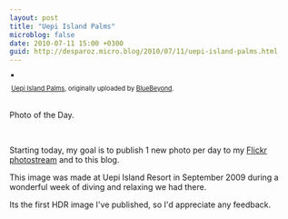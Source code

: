 ```yaml
---
layout: post
title: "Uepi Island Palms"
microblog: false
date: 2010-07-11 15:00 +0300
guid: http://desparoz.micro.blog/2010/07/11/uepi-island-palms.html
---
```

<div style="text-align: left; padding: 3px;"><a title="photo sharing" href="http://www.flickr.com/photos/bluebeyond/4782357642/"><img style="border: solid 2px #000000;" src="http://desparoz.me/uploads/2017/7c476e5f6a.jpg" alt="" /></a>
<p><span style="font-size: 0.8em; margin-top: 0px;"><a href="http://www.flickr.com/photos/bluebeyond/4782357642/">Uepi Island Palms</a>, originally uploaded by <a href="http://www.flickr.com/people/bluebeyond/">BlueBeyond</a>.</span></p>
</div>
<p>Photo of the Day.</p>
<p> </p>
<p>Starting today, my goal is to publish 1 new photo per day to my <a href="http://www.flickr.com/photos/bluebeyond">Flickr photostream</a> and to this blog.</p>
<p>This image was made at Uepi Island Resort in September 2009 during a wonderful week of diving and relaxing we had there.</p>
<p>Its the first HDR image I've published, so I'd appreciate any feedback.</p>
